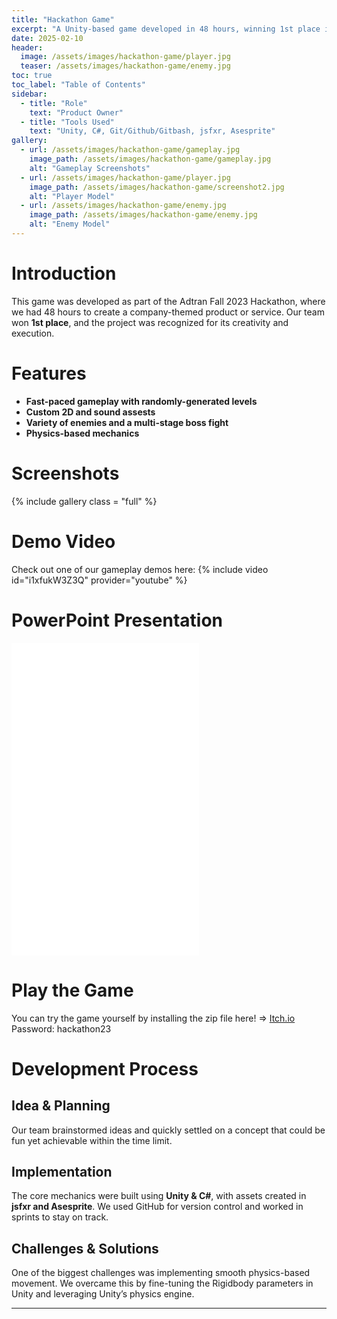 ```yaml
---
title: "Hackathon Game"
excerpt: "A Unity-based game developed in 48 hours, winning 1st place in the company-wide hackathon."
date: 2025-02-10
header:
  image: /assets/images/hackathon-game/player.jpg
  teaser: /assets/images/hackathon-game/enemy.jpg
toc: true
toc_label: "Table of Contents"
sidebar:
  - title: "Role"
    text: "Product Owner"
  - title: "Tools Used"
    text: "Unity, C#, Git/Github/Gitbash, jsfxr, Asesprite"
gallery:
  - url: /assets/images/hackathon-game/gameplay.jpg
    image_path: /assets/images/hackathon-game/gameplay.jpg
    alt: "Gameplay Screenshots"
  - url: /assets/images/hackathon-game/player.jpg
    image_path: /assets/images/hackathon-game/screenshot2.jpg
    alt: "Player Model"
  - url: /assets/images/hackathon-game/enemy.jpg
    image_path: /assets/images/hackathon-game/enemy.jpg
    alt: "Enemy Model"
---
```


# Introduction
This game was developed as part of the Adtran Fall 2023 Hackathon, where we had 48 hours to create a company-themed product or service. Our team won **1st place**, and the project was recognized for its creativity and execution.

# Features
- **Fast-paced gameplay with randomly-generated levels**
- **Custom 2D and sound assests**
- **Variety of enemies and a multi-stage boss fight**
- **Physics-based mechanics**

# Screenshots
{% include gallery class = "full" %} 

# Demo Video
Check out one of our gameplay demos here:
{% include video id="i1xfukW3Z3Q" provider="youtube" %}

# PowerPoint Presentation
<embed src="/assets/documents/Hackathon.pptx.pdf" type="application/pdf" height="500"/>

# Play the Game
You can try the game yourself by installing the zip file here! => [Itch.io](https://zanenab.itch.io/hackathon-2023)
Password: hackathon23

# Development Process
## Idea & Planning
Our team brainstormed ideas and quickly settled on a concept that could be fun yet achievable within the time limit.

## Implementation
The core mechanics were built using **Unity & C#**, with assets created in **jsfxr and Asesprite**. We used GitHub for version control and worked in sprints to stay on track.

## Challenges & Solutions
One of the biggest challenges was implementing smooth physics-based movement. We overcame this by fine-tuning the Rigidbody parameters in Unity and leveraging Unity’s physics engine.

---

